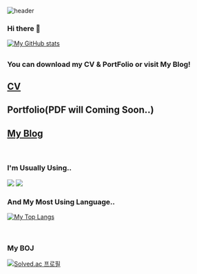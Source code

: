 ![header](https://capsule-render.vercel.app/api?type=waving&color=336699&height=200&section=header&text=Wookeykim95&fontSize=90&fontColor=FFFFFF)

### Hi there 👋

[![My GitHub stats](https://github-readme-stats.vercel.app/api?username=WookeyKim95)](https://github.com/WookeyKim95/WookeyKim95)

##


### You can download my CV & PortFolio or visit My Blog!<Br/>

## [CV](https://github.com/WookeyKim95/WookeyKim95.github.io/raw/main/CV_KimSungWook.pdf?raw=true)

## Portfolio(PDF will Coming Soon..)

## [My Blog](https://wookeykim95.github.io)

<br/>

### I'm Usually Using..
<img src="https://img.shields.io/badge/-C%2B%2B-lightgrey"> <img src="https://img.shields.io/badge/-Python-informational">

### And My Most Using Language..

[![My Top Langs](https://github-readme-stats.vercel.app/api/top-langs/?username=WookeyKim95&langs_count=10&layout=compact&theme=default)](https://github.com/WookeyKim95/WookeyKim95)

<Br/>

### My BOJ

[![Solved.ac
프로필](http://mazassumnida.wtf/api/v2/generate_badge?boj=bluebear9508)](https://solved.ac/bluebear9508)


